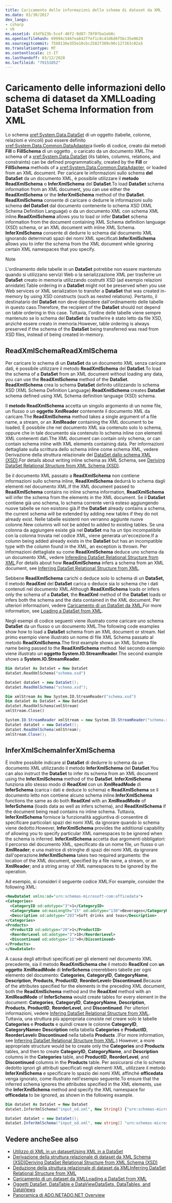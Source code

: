 ```yaml
---
title: Caricamento delle informazioni dello schema di dataset da XML
ms.date: 03/30/2017
dev_langs:
- csharp
- vb
ms.assetid: 43dfb23b-5cef-46f2-8d87-78f0fba1eb8c
ms.openlocfilehash: 69994c546fea842ffef1c8c43d6d6f5bc35e0629
ms.sourcegitcommit: 7588136e355e10cbc2582f389c90c127363c02a5
ms.translationtype: MT
ms.contentlocale: it-IT
ms.lasthandoff: 03/12/2020
ms.locfileid: "79151052"
---
```

# <a name="loading-dataset-schema-information-from-xml"></a><span data-ttu-id="02e7d-102">Caricamento delle informazioni dello schema di dataset da XML</span><span class="sxs-lookup"><span data-stu-id="02e7d-102">Loading DataSet Schema Information from XML</span></span>
<span data-ttu-id="02e7d-103">Lo schema <xref:System.Data.DataSet> di un oggetto (tabelle, colonne, relazioni e vincoli) può essere definito <xref:System.Data.Common.DataAdapter>a livello di codice, creato dai metodi **Fill** o **FillSchema** di un oggetto , o caricato da un documento XML.</span><span class="sxs-lookup"><span data-stu-id="02e7d-103">The schema of a <xref:System.Data.DataSet> (its tables, columns, relations, and constraints) can be defined programmatically, created by the **Fill** or **FillSchema** methods of a <xref:System.Data.Common.DataAdapter>, or loaded from an XML document.</span></span> <span data-ttu-id="02e7d-104">Per caricare le informazioni sullo schema **del DataSet** da un documento XML, è possibile utilizzare il **metodo ReadXmlSchema** o **InferXmlSchema** del **DataSet**.</span><span class="sxs-lookup"><span data-stu-id="02e7d-104">To load **DataSet** schema information from an XML document, you can use either the **ReadXmlSchema** or the **InferXmlSchema** method of the **DataSet**.</span></span> <span data-ttu-id="02e7d-105">**ReadXmlSchema** consente di caricare o dedurre le informazioni sullo schema **del DataSet** dal documento contenente lo schema XSD (XML Schema Definition Language) o da un documento XML con schema XML inline.</span><span class="sxs-lookup"><span data-stu-id="02e7d-105">**ReadXmlSchema** allows you to load or infer **DataSet** schema information from the document containing XML Schema definition language (XSD) schema, or an XML document with inline XML Schema.</span></span> <span data-ttu-id="02e7d-106">**InferXmlSchema** consente di dedurre lo schema dal documento XML ignorando determinati spazi dei nomi XML specificati.</span><span class="sxs-lookup"><span data-stu-id="02e7d-106">**InferXmlSchema** allows you to infer the schema from the XML document while ignoring certain XML namespaces that you specify.</span></span>  
  
> [!NOTE]
> <span data-ttu-id="02e7d-107">L'ordinamento delle tabelle in un **DataSet** potrebbe non essere mantenuto quando si utilizzano servizi Web o la serializzazione XML per trasferire un **DataSet** creato in memoria utilizzando costrutti XSD (ad esempio relazioni annidate).</span><span class="sxs-lookup"><span data-stu-id="02e7d-107">Table ordering in a **DataSet** might not be preserved when you use Web services or XML serialization to transfer a **DataSet** that was created in-memory by using XSD constructs (such as nested relations).</span></span> <span data-ttu-id="02e7d-108">Pertanto, il destinatario del **DataSet** non deve dipendere dall'ordinamento delle tabelle in questo caso.</span><span class="sxs-lookup"><span data-stu-id="02e7d-108">Therefore, the recipient of the **DataSet** should not depend on table ordering in this case.</span></span> <span data-ttu-id="02e7d-109">Tuttavia, l'ordine delle tabelle viene sempre mantenuto se lo schema del **DataSet** da trasferire è stato letto da file XSD, anziché essere creato in memoria.</span><span class="sxs-lookup"><span data-stu-id="02e7d-109">However, table ordering is always preserved if the schema of the **DataSet** being transferred was read from XSD files, instead of being created in-memory.</span></span>  
  
## <a name="readxmlschema"></a><span data-ttu-id="02e7d-110">ReadXmlSchema</span><span class="sxs-lookup"><span data-stu-id="02e7d-110">ReadXmlSchema</span></span>  
 <span data-ttu-id="02e7d-111">Per caricare lo schema di un **DataSet** da un documento XML senza caricare dati, è possibile utilizzare il metodo **ReadXmlSchema** del **DataSet**.</span><span class="sxs-lookup"><span data-stu-id="02e7d-111">To load the schema of a **DataSet** from an XML document without loading any data, you can use the **ReadXmlSchema** method of the **DataSet**.</span></span> <span data-ttu-id="02e7d-112">**ReadXmlSchema** crea lo schema **DataSet** definito utilizzando lo schema XSD (XML Schema Definition Language).</span><span class="sxs-lookup"><span data-stu-id="02e7d-112">**ReadXmlSchema** creates **DataSet** schema defined using XML Schema definition language (XSD) schema.</span></span>  
  
 <span data-ttu-id="02e7d-113">Il **metodo ReadXmlSchema** accetta un singolo argomento di un nome file, un flusso o un **oggetto XmlReader** contenente il documento XML da caricare.</span><span class="sxs-lookup"><span data-stu-id="02e7d-113">The **ReadXmlSchema** method takes a single argument of a file name, a stream, or an **XmlReader** containing the XML document to be loaded.</span></span> <span data-ttu-id="02e7d-114">È possibile che nel documento XML sia contenuto solo lo schema, oppure che in tale documento sia contenuto lo schema inline con elementi XML contenenti dati.</span><span class="sxs-lookup"><span data-stu-id="02e7d-114">The XML document can contain only schema, or can contain schema inline with XML elements containing data.</span></span> <span data-ttu-id="02e7d-115">Per informazioni dettagliate sulla scrittura dello schema inline come schema XML, vedere Derivazione della struttura relazionale del [DataSet dallo schema XML (XSD)](deriving-dataset-relational-structure-from-xml-schema-xsd.md).</span><span class="sxs-lookup"><span data-stu-id="02e7d-115">For details about writing inline schema as XML Schema, see [Deriving DataSet Relational Structure from XML Schema (XSD)](deriving-dataset-relational-structure-from-xml-schema-xsd.md).</span></span>  
  
 <span data-ttu-id="02e7d-116">Se il documento XML passato a **ReadXmlSchema** non contiene informazioni sullo schema inline, **ReadXmlSchema** dedurrà lo schema dagli elementi nel documento XML.</span><span class="sxs-lookup"><span data-stu-id="02e7d-116">If the XML document passed to **ReadXmlSchema** contains no inline schema information, **ReadXmlSchema** will infer the schema from the elements in the XML document.</span></span> <span data-ttu-id="02e7d-117">Se il **DataSet** contiene già uno schema, lo schema corrente verrà esteso aggiungendo nuove tabelle se non esistono già.</span><span class="sxs-lookup"><span data-stu-id="02e7d-117">If the **DataSet** already contains a schema, the current schema will be extended by adding new tables if they do not already exist.</span></span> <span data-ttu-id="02e7d-118">Nelle tabelle esistenti non verranno aggiunte nuove colonne.</span><span class="sxs-lookup"><span data-stu-id="02e7d-118">New columns will not be added to added to existing tables.</span></span> <span data-ttu-id="02e7d-119">Se una colonna da aggiungere esiste già nel **DataSet** ma ha un tipo incompatibile con la colonna trovata nel codice XML, viene generata un'eccezione.</span><span class="sxs-lookup"><span data-stu-id="02e7d-119">If a column being added already exists in the **DataSet** but has an incompatible type with the column found in the XML, an exception is thrown.</span></span> <span data-ttu-id="02e7d-120">Per informazioni dettagliate su come **ReadXmlSchema** deduce uno schema da un documento XML, vedere [Infereding DataSet Relational Structure from XML](inferring-dataset-relational-structure-from-xml.md).</span><span class="sxs-lookup"><span data-stu-id="02e7d-120">For details about how **ReadXmlSchema** infers a schema from an XML document, see [Inferring DataSet Relational Structure from XML](inferring-dataset-relational-structure-from-xml.md).</span></span>  
  
 <span data-ttu-id="02e7d-121">Sebbene **ReadXmlSchema** carichi o deduce solo lo schema di un **DataSet,** il metodo **ReadXml** del **DataSet** carica o deduce sia lo schema che i dati contenuti nel documento XML.</span><span class="sxs-lookup"><span data-stu-id="02e7d-121">Although **ReadXmlSchema** loads or infers only the schema of a **DataSet**, the **ReadXml** method of the **DataSet** loads or infers both the schema and the data contained in the XML document.</span></span> <span data-ttu-id="02e7d-122">Per ulteriori informazioni, vedere [Caricamento di un DataSet da XML.](loading-a-dataset-from-xml.md)</span><span class="sxs-lookup"><span data-stu-id="02e7d-122">For more information, see [Loading a DataSet from XML](loading-a-dataset-from-xml.md).</span></span>  
  
 <span data-ttu-id="02e7d-123">Negli esempi di codice seguenti viene illustrato come caricare uno schema **DataSet** da un flusso o un documento XML.</span><span class="sxs-lookup"><span data-stu-id="02e7d-123">The following code examples show how to load a **DataSet** schema from an XML document or stream.</span></span> <span data-ttu-id="02e7d-124">Nel primo esempio viene illustrato un nome di file XML Schema passato al metodo **ReadXmlSchema.**</span><span class="sxs-lookup"><span data-stu-id="02e7d-124">The first example shows an XML Schema file name being passed to the **ReadXmlSchema** method.</span></span> <span data-ttu-id="02e7d-125">Nel secondo esempio viene illustrato un **oggetto System.IO.StreamReader**.</span><span class="sxs-lookup"><span data-stu-id="02e7d-125">The second example shows a **System.IO.StreamReader**.</span></span>  
  
```vb  
Dim dataSet As DataSet = New DataSet  
dataSet.ReadXmlSchema("schema.xsd")  
```  
  
```csharp  
DataSet dataSet = new DataSet();  
dataSet.ReadXmlSchema("schema.xsd");  
```  
  
```vb  
Dim xmlStream As New System.IO.StreamReader("schema.xsd")
Dim dataSet As DataSet = New DataSet  
dataSet.ReadXmlSchema(xmlStream)  
xmlStream.Close()  
```  
  
```csharp  
System.IO.StreamReader xmlStream = new System.IO.StreamReader("schema.xsd");  
DataSet dataSet = new DataSet();  
dataSet.ReadXmlSchema(xmlStream);  
xmlStream.Close();  
```  
  
## <a name="inferxmlschema"></a><span data-ttu-id="02e7d-126">InferXmlSchema</span><span class="sxs-lookup"><span data-stu-id="02e7d-126">InferXmlSchema</span></span>  
 <span data-ttu-id="02e7d-127">È inoltre possibile indicare al **DataSet** di dedurre lo schema da un documento XML utilizzando il metodo **InferXmlSchema** del **DataSet**.</span><span class="sxs-lookup"><span data-stu-id="02e7d-127">You can also instruct the **DataSet** to infer its schema from an XML document using the **InferXmlSchema** method of the **DataSet**.</span></span> <span data-ttu-id="02e7d-128">**InferXmlSchema** funziona allo stesso modo di **ReadXml** con un **XmlReadMode** di **InferSchema** (carica i dati e deduce lo schema) e **ReadXmlSchema** se il documento letto non contiene alcuno schema inline.</span><span class="sxs-lookup"><span data-stu-id="02e7d-128">**InferXmlSchema** functions the same as do both **ReadXml** with an **XmlReadMode** of **InferSchema** (loads data as well as infers schema), and **ReadXmlSchema** if the document being read contains no inline schema.</span></span> <span data-ttu-id="02e7d-129">Tuttavia, **InferXmlSchema** fornisce la funzionalità aggiuntiva di consentire di specificare particolari spazi dei nomi XML da ignorare quando lo schema viene dedotto.</span><span class="sxs-lookup"><span data-stu-id="02e7d-129">However, **InferXmlSchema** provides the additional capability of allowing you to specify particular XML namespaces to be ignored when the schema is inferred.</span></span> <span data-ttu-id="02e7d-130">**InferXmlSchema** accetta due argomenti obbligatori: il percorso del documento XML, specificato da un nome file, un flusso o un **XmlReader**; e una matrice di stringhe di spazi dei nomi XML da ignorare dall'operazione.</span><span class="sxs-lookup"><span data-stu-id="02e7d-130">**InferXmlSchema** takes two required arguments: the location of the XML document, specified by a file name, a stream, or an **XmlReader**; and a string array of XML namespaces to be ignored by the operation.</span></span>  
  
 <span data-ttu-id="02e7d-131">Ad esempio, si consideri il seguente codice XML:</span><span class="sxs-lookup"><span data-stu-id="02e7d-131">For example, consider the following XML:</span></span>  
  
```xml  
<NewDataSet xmlns:od="urn:schemas-microsoft-com:officedata">  
<Categories>  
  <CategoryID od:adotype="3">1</CategoryID>
  <CategoryName od:maxLength="15" od:adotype="130">Beverages</CategoryName>
  <Description od:adotype="203">Soft drinks and teas</Description>
</Categories>  
<Products>  
  <ProductID od:adotype="20">1</ProductID>
  <ReorderLevel od:adotype="3">10</ReorderLevel>
  <Discontinued od:adotype="11">0</Discontinued>
</Products>  
</NewDataSet>  
```  
  
 <span data-ttu-id="02e7d-132">A causa degli attributi specificati per gli elementi nel documento XML precedente, sia il metodo **ReadXmlSchema che** il metodo **ReadXml** con **un oggetto XmlReadMode** di **InferSchema** creerebbero tabelle per ogni elemento del documento: **Categories**, **CategoryID**, **CategoryName**, **Description**, **Products**, **ProductID**, **ReorderLevel**e **Discontinued**.</span><span class="sxs-lookup"><span data-stu-id="02e7d-132">Because of the attributes specified for the elements in the preceding XML document, both the **ReadXmlSchema** method and the **ReadXml** method with an **XmlReadMode** of **InferSchema** would create tables for every element in the document: **Categories**, **CategoryID**, **CategoryName**, **Description**, **Products**, **ProductID**, **ReorderLevel**, and **Discontinued**.</span></span> <span data-ttu-id="02e7d-133">Per ulteriori informazioni, vedere [Infering DataSet Relational Structure from XML](inferring-dataset-relational-structure-from-xml.md). Tuttavia, una struttura più appropriata consiste nel creare solo le tabelle **Categories** e **Products** e quindi creare le colonne **CategoryID**, **CategoryName**e **Description** nella tabella **Categories** e **ProductID**, **ReorderLevel**e **Discontinued** nella tabella **Products** .</span><span class="sxs-lookup"><span data-stu-id="02e7d-133">(For more information, see [Inferring DataSet Relational Structure from XML](inferring-dataset-relational-structure-from-xml.md).) However, a more appropriate structure would be to create only the **Categories** and **Products** tables, and then to create **CategoryID**, **CategoryName**, and **Description** columns in the **Categories** table, and **ProductID**, **ReorderLevel**, and **Discontinued** columns in the **Products** table.</span></span> <span data-ttu-id="02e7d-134">Per assicurarsi che lo schema dedotto ignori gli attributi specificati negli elementi XML, utilizzare il metodo **InferXmlSchema** e specificare lo spazio dei nomi XML affinché **officedata** venga ignorato, come illustrato nell'esempio seguente.</span><span class="sxs-lookup"><span data-stu-id="02e7d-134">To ensure that the inferred schema ignores the attributes specified in the XML elements, use the **InferXmlSchema** method and specify the XML namespace for **officedata** to be ignored, as shown in the following example.</span></span>  
  
```vb  
Dim dataSet As DataSet = New DataSet  
dataSet.InferXmlSchema("input_od.xml", New String() {"urn:schemas-microsoft-com:officedata"})  
```  
  
```csharp  
DataSet dataSet = new DataSet();  
dataSet.InferXmlSchema("input_od.xml", new string[] "urn:schemas-microsoft-com:officedata");  
```  
  
## <a name="see-also"></a><span data-ttu-id="02e7d-135">Vedere anche</span><span class="sxs-lookup"><span data-stu-id="02e7d-135">See also</span></span>

- [<span data-ttu-id="02e7d-136">Utilizzo di XML in un dataset</span><span class="sxs-lookup"><span data-stu-id="02e7d-136">Using XML in a DataSet</span></span>](using-xml-in-a-dataset.md)
- [<span data-ttu-id="02e7d-137">Derivazione della struttura relazionale di dataset da XML Schema (XSD)</span><span class="sxs-lookup"><span data-stu-id="02e7d-137">Deriving DataSet Relational Structure from XML Schema (XSD)</span></span>](deriving-dataset-relational-structure-from-xml-schema-xsd.md)
- [<span data-ttu-id="02e7d-138">Deduzione della struttura relazionale di dataset da XML</span><span class="sxs-lookup"><span data-stu-id="02e7d-138">Inferring DataSet Relational Structure from XML</span></span>](inferring-dataset-relational-structure-from-xml.md)
- [<span data-ttu-id="02e7d-139">Caricamento di un dataset da XML</span><span class="sxs-lookup"><span data-stu-id="02e7d-139">Loading a DataSet from XML</span></span>](loading-a-dataset-from-xml.md)
- [<span data-ttu-id="02e7d-140">Oggetti DataSet, DataTable e DataView</span><span class="sxs-lookup"><span data-stu-id="02e7d-140">DataSets, DataTables, and DataViews</span></span>](index.md)
- [<span data-ttu-id="02e7d-141">Panoramica di ADO.NET</span><span class="sxs-lookup"><span data-stu-id="02e7d-141">ADO.NET Overview</span></span>](../ado-net-overview.md)
